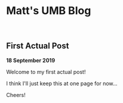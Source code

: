 <link href="https://fonts.googleapis.com/css?family=Raleway&display=swap" rel="stylesheet">
<link rel="stylesheet" type="text/css" media="screen" href="/umb/styles.css">

<br />

# Matt's UMB Blog

<br />

## First Actual Post
**18 September 2019**

Welcome to my first actual post!

I think I'll just keep this at one page for now...

Cheers!


<br /><br />
